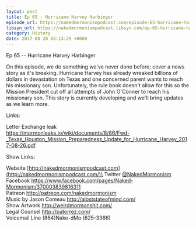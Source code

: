 ```yaml
---
layout: post
title: Ep 65 - Hurricane Harvey Harbinger
episode_url: https://nakedmormonismpodcast.com/episode-65-hurricane-harvey-harbinger/
libsyn_url: https://nakedmormonismpodcast.libsyn.com/ep-65-hurricane-harvey-harbinger
category: History
date: 2017-08-28 03:13:29 +0000
---
```


Ep 65 -- Hurricane Harvey Harbinger

On this episode, we do something we've never done before; cover a news
story as it's breaking. Hurricane Harvey has already wreaked billions of
dollars in devastation on Texas and one concerned parent wants to reach
his missionary son. Unfortunately, the rule book doesn't allow for this
so the Mission President cut off all attempts of John O'Conner to reach
his missionary son. This story is currently developing and we'll bring
updates as we learn more.

Links:

Letter Exchange leak\
<https://mormonleaks.io/wiki/documents/8/86/Fwd-_Texas_Houston_Mission_Preparedness_Update_for_Hurricane_Harvey_2017-08-26.pdf>

Show Links:

Website [http://nakedmormonismpodcast.com](http://nakedmormonismpodcast.com/)\
Twitter [\@NakedMormonism](https://twitter.com/NakedMormonism)\
Facebook <https://www.facebook.com/pages/Naked-Mormonism/370003839816311>\
Patreon <http://patreon.com/nakedmormonism>\
Music by Jason Comeau <http://aloststateofmind.com/>\
Show Artwork <http://weirdmormonshit.com/>\
Legal Counsel <http://patorrez.com/>\
Voicemail Line (864)Nake-dMo (625-3366)
